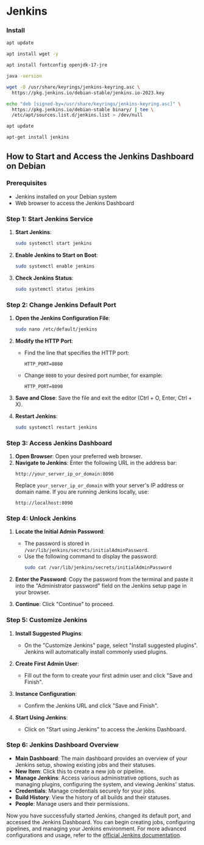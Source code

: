 # Jenkins

### Install
```sh
apt update

apt install wget -y

apt install fontconfig openjdk-17-jre

java -version

wget -O /usr/share/keyrings/jenkins-keyring.asc \
  https://pkg.jenkins.io/debian-stable/jenkins.io-2023.key

echo "deb [signed-by=/usr/share/keyrings/jenkins-keyring.asc]" \
  https://pkg.jenkins.io/debian-stable binary/ | tee \
  /etc/apt/sources.list.d/jenkins.list > /dev/null

apt update

apt-get install jenkins
```

## How to Start and Access the Jenkins Dashboard on Debian

### Prerequisites
- Jenkins installed on your Debian system
- Web browser to access the Jenkins Dashboard

### Step 1: Start Jenkins Service

1. **Start Jenkins**:
    ```bash
    sudo systemctl start jenkins
    ```

2. **Enable Jenkins to Start on Boot**:
    ```bash
    sudo systemctl enable jenkins
    ```

3. **Check Jenkins Status**:
    ```bash
    sudo systemctl status jenkins
    ```

### Step 2: Change Jenkins Default Port

1. **Open the Jenkins Configuration File**:
    ```bash
    sudo nano /etc/default/jenkins
    ```

2. **Modify the HTTP Port**:
    - Find the line that specifies the HTTP port:
        ```plaintext
        HTTP_PORT=8080
        ```
    - Change `8080` to your desired port number, for example:
        ```plaintext
        HTTP_PORT=8090
        ```

3. **Save and Close**: Save the file and exit the editor (Ctrl + O, Enter, Ctrl + X).

4. **Restart Jenkins**:
    ```bash
    sudo systemctl restart jenkins
    ```

### Step 3: Access Jenkins Dashboard

1. **Open Browser**: Open your preferred web browser.
2. **Navigate to Jenkins**: Enter the following URL in the address bar:
    ```plaintext
    http://your_server_ip_or_domain:8090
    ```
    Replace `your_server_ip_or_domain` with your server's IP address or domain name. If you are running Jenkins locally, use:
    ```plaintext
    http://localhost:8090
    ```

### Step 4: Unlock Jenkins

1. **Locate the Initial Admin Password**:
    - The password is stored in `/var/lib/jenkins/secrets/initialAdminPassword`.
    - Use the following command to display the password:
        ```bash
        sudo cat /var/lib/jenkins/secrets/initialAdminPassword
        ```

2. **Enter the Password**: Copy the password from the terminal and paste it into the "Administrator password" field on the Jenkins setup page in your browser.

3. **Continue**: Click "Continue" to proceed.

### Step 5: Customize Jenkins

1. **Install Suggested Plugins**:
    - On the "Customize Jenkins" page, select "Install suggested plugins". Jenkins will automatically install commonly used plugins.
    
2. **Create First Admin User**:
    - Fill out the form to create your first admin user and click "Save and Finish".
    
3. **Instance Configuration**:
    - Confirm the Jenkins URL and click "Save and Finish".

4. **Start Using Jenkins**:
    - Click on "Start using Jenkins" to access the Jenkins Dashboard.

### Step 6: Jenkins Dashboard Overview

- **Main Dashboard**: The main dashboard provides an overview of your Jenkins setup, showing existing jobs and their statuses.
- **New Item**: Click this to create a new job or pipeline.
- **Manage Jenkins**: Access various administrative options, such as managing plugins, configuring the system, and viewing Jenkins' status.
- **Credentials**: Manage credentials securely for your jobs.
- **Build History**: View the history of all builds and their statuses.
- **People**: Manage users and their permissions.

Now you have successfully started Jenkins, changed its default port, and accessed the Jenkins Dashboard. You can begin creating jobs, configuring pipelines, and managing your Jenkins environment. For more advanced configurations and usage, refer to the [official Jenkins documentation](https://www.jenkins.io/doc/).